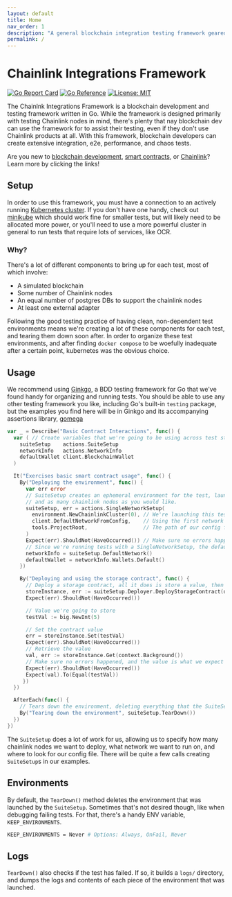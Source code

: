 ```yaml
---
layout: default
title: Home
nav_order: 1
description: "A general blockchain integration testing framework geared towards Chainlink projects"
permalink: /
---
```


# Chainlink Integrations Framework

[![Go Report Card](https://goreportcard.com/badge/github.com/smartcontractkit/integrations-framework)](https://goreportcard.com/report/github.com/smartcontractkit/integrations-framework)
[![Go Reference](https://pkg.go.dev/badge/github.com/smartcontractkit/integrations-framework.svg)](https://pkg.go.dev/github.com/smartcontractkit/integrations-framework)
[![License: MIT](https://img.shields.io/badge/License-MIT-yellow.svg)](https://opensource.org/licenses/MIT)

The Chainlnk Integrations Framework is a blockchain development and testing framework written in Go. While the framework
is designed primarily with testing Chainlink nodes in mind, there's plenty that nay blockchain dev can use the framework
for to assist their testing, even if they don't use Chainlink products at all. With this framework, blockchain
developers can create extensive integration, e2e, performance, and chaos tests.

Are you new to [blockchain development](https://ethereum.org/en/developers/docs/),
[smart contracts](https://docs.chain.link/docs/beginners-tutorial/),
or [Chainlink](https://chain.link/)? Learn more by clicking the links!

## Setup

In order to use this framework, you must have a connection to an actively running
[Kubernetes cluster](https://kubernetes.io/docs/tasks/access-application-cluster/access-cluster/). If you don't have
one handy, check out [minikube](https://minikube.sigs.k8s.io/docs/start/) which should work fine for smaller tests,
but will likely need to be allocated more power, or you'll need to use a more powerful cluster in general to run tests
that require lots of services, like OCR.

### Why?

There's a lot of different components to bring up for each test, most of which involve:

* A simulated blockchain
* Some number of Chainlink nodes
* An equal number of postgres DBs to support the chainlink nodes
* At least one external adapter

Following the good testing practice of having clean, non-dependent test environments means we're creating a lot of these
components for each test, and tearing them down soon after. In order to organize these test environments, and after
finding `docker compose` to be woefully inadequate after a certain point, kubernetes was the obvious choice.

## Usage

We recommend using [Ginkgo](https://github.com/onsi/ginkgo), a BDD testing framework for Go that we've found handy
for organizing and running tests. You should be able to use any other testing framework you like, including Go's built-in
`testing` package, but the examples you find here will be in Ginkgo and its accompanying assertions library,
[gomega](https://onsi.github.io/gomega/)

```go
var _ = Describe("Basic Contract Interactions", func() {
  var ( // Create variables that we're going to be using across test steps
    suiteSetup    actions.SuiteSetup
    networkInfo   actions.NetworkInfo
    defaultWallet client.BlockchainWallet
  )

  It("Exercises basic smart contract usage", func() {
    By("Deploying the environment", func() {
      var err error
      // SuiteSetup creates an ephemeral environment for the test, launching a simulated blockchain, an external adapter
      // and as many chainlink nodes as you would like.
      suiteSetup, err = actions.SingleNetworkSetup( 
        environment.NewChainlinkCluster(0), // We're launching this test with 0 chainlnk nodes
        client.DefaultNetworkFromConfig,    // Using the first network defined in our config file
        tools.ProjectRoot,                  // The path of our config file.
      )
      Expect(err).ShouldNot(HaveOccurred()) // Make sure no errors happened
      // Since we're running tests with a SingleNetworkSetup, the default network is the only network we are using
      networkInfo = suiteSetup.DefaultNetwork()     
      defaultWallet = networkInfo.Wallets.Default()
    })

    By("Deploying and using the storage contract", func() {
      // Deploy a storage contract, all it does is store a value, then regurgitate that value when called for
      storeInstance, err := suiteSetup.Deployer.DeployStorageContract(defaultWallet)
      Expect(err).ShouldNot(HaveOccurred())

      // Value we're going to store
      testVal := big.NewInt(5)

      // Set the contract value
      err = storeInstance.Set(testVal)
      Expect(err).ShouldNot(HaveOccurred())
      // Retrieve the value
      val, err := storeInstance.Get(context.Background())
      // Make sure no errors happened, and the value is what we expect
      Expect(err).ShouldNot(HaveOccurred())
      Expect(val).To(Equal(testVal))
     })
  })

  AfterEach(func() {
    // Tears down the environment, deleting everything that the SuiteSetup launched, and collecting logs if the test failed
    By("Tearing down the environment", suiteSetup.TearDown())
  })
})
```

The `SuiteSetup` does a lot of work for us, allowing us to specify how many chainlink nodes we want to deploy,
what network we want to run on, and where to look for our config file. There will be quite a few calls creating
`SuiteSetup`s in our examples.

## Environments

By default, the `TearDown()` method deletes the environment that was launched by the `SuiteSetup`. Sometimes that's not
desired though, like when debugging failing tests. For that, there's a handy ENV variable, `KEEP_ENVIRONMENTS`.

```sh
KEEP_ENVIRONMENTS = Never # Options: Always, OnFail, Never
```

## Logs

`TearDown()` also checks if the test has failed. If so, it builds a `logs/` directory, and dumps the logs and contents
of each piece of the environment that was launched.